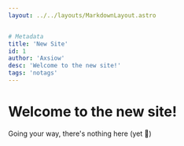 ```yaml
---
layout: ../../layouts/MarkdownLayout.astro


# Metadata
title: 'New Site'
id: 1
author: 'Axsiow'
desc: 'Welcome to the new site!'
tags: 'notags'
---
```


# Welcome to the new site!

Going your way, there's nothing here (yet 👀)